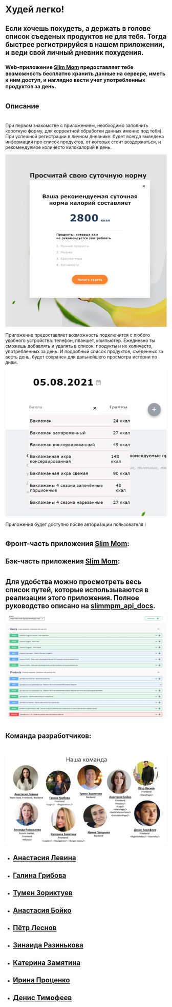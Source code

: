 # Худей легко!

## Если хочешь похудеть, а держать в голове список съеденых продуктов не для тебя. Тогда быстрее регистрируйся в нашем приложении, и веди свой личный дневник похудения.

### Web-приложение [Slim Mom](https://slimmom5group.netlify.app/) предоставляет тебе возможность бесплатно хранить данные на сервере, иметь к ним доступ, и наглядно вести учет употребленных продуктов за день.

#

## Описание

#

При первом знакомстве с приложением, необходимо заполнить короткую форму, для корректной обработки данных именно под тебя).
При успешной регистрации в личном дневнике: будет всегда выведена информация про список продуктов, от которых стоит воздержаться, и рекомендуемое количесто килокалорий в день.

![фото модального окна ](modal.jpg)

Приложение предоставляет возможность подключится с любого удобного устройства: телефон, планшет, компьютер.
Ежедневно ты сможешь добавлять и удалять в список: продукты и их количесто, употребленных за день. И подробный список продуктов, съеденных за весть день, будет сохранен для дальнейшего просмотра истории по дням.

![фото добавления продуктов ](addproducts.jpg)

Приложения будет доступно после авторизации пользователя !

#

## Фронт-часть приложения [Slim Mom](https://github.com/Anastasia-spl/slim-mom-frontend):

## Бэк-часть приложения [Slim Mom](https://github.com/Anastasia-spl/slim-mom-backend):

#

## Для удобства можно просмотреть весь список путей, которые использываются в реализации этого приложения. Полное руководство описано на [slimmpm_api_docs](https://slim-mom-5group.herokuapp.com/api-docs/).

![фото перечня энд-поинтов ](swagger.jpg)

#

## Команда разработчиков:

#

![фото команды разработчиков ](team5.jpg)

- ## [Анастасия Левина ](https://github.com/Anastasia-spl/)
- ## [Галина Грибова ](https://github.com/Axeliriya)
- ## [Тумен Зориктуев ](https://github.com/TMNZKTV)
- ## [Анастасия Бойко ](https://github.com/BoikoAnastasiia)
- ## [Пётр Леснов ](https://github.com/Lesnov-Petr)
- ## [Зинаида Разинькова ](https://github.com/Zinaida-Razinkova)
- ## [Катерина Замятина ](https://github.com/Katerina-Zamiatina)
- ## [Ирина Проценко ](https://github.com/PIrenka)
- ## [Денис Тимофеев ](https://github.com/TMFV)

#
